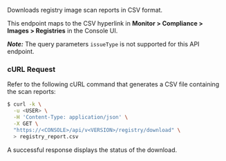 Downloads registry image scan reports in CSV format.

This endpoint maps to the CSV hyperlink in **Monitor > Compliance > Images > Registries** in the Console UI.

_**Note:**_ The query parameters `issueType` is not supported for this API endpoint.

### cURL Request

Refer to the following cURL command that generates a CSV file containing the scan reports:

```bash
$ curl -k \
  -u <USER> \
  -H 'Content-Type: application/json' \
  -X GET \
  "https://<CONSOLE>/api/v<VERSION>/registry/download" \
  > registry_report.csv
```

A successful response displays the status of the download.
